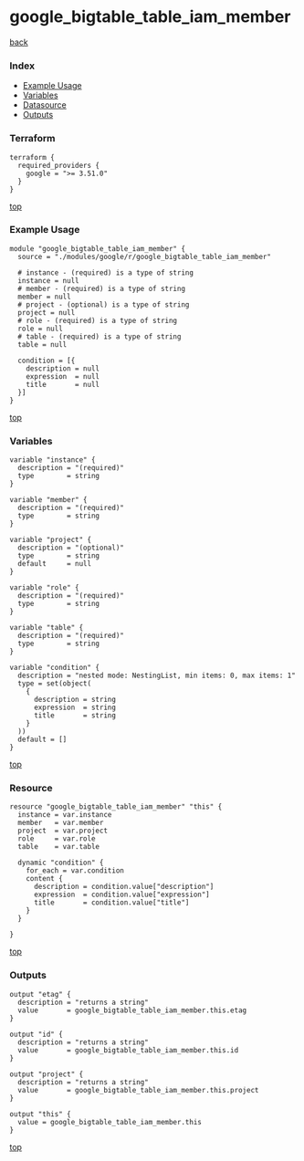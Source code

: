 # google_bigtable_table_iam_member

[back](../google.md)

### Index

- [Example Usage](#example-usage)
- [Variables](#variables)
- [Datasource](#datasource)
- [Outputs](#outputs)

### Terraform

```hcl
terraform {
  required_providers {
    google = ">= 3.51.0"
  }
}
```

[top](#index)

### Example Usage

```hcl
module "google_bigtable_table_iam_member" {
  source = "./modules/google/r/google_bigtable_table_iam_member"

  # instance - (required) is a type of string
  instance = null
  # member - (required) is a type of string
  member = null
  # project - (optional) is a type of string
  project = null
  # role - (required) is a type of string
  role = null
  # table - (required) is a type of string
  table = null

  condition = [{
    description = null
    expression  = null
    title       = null
  }]
}
```

[top](#index)

### Variables

```hcl
variable "instance" {
  description = "(required)"
  type        = string
}

variable "member" {
  description = "(required)"
  type        = string
}

variable "project" {
  description = "(optional)"
  type        = string
  default     = null
}

variable "role" {
  description = "(required)"
  type        = string
}

variable "table" {
  description = "(required)"
  type        = string
}

variable "condition" {
  description = "nested mode: NestingList, min items: 0, max items: 1"
  type = set(object(
    {
      description = string
      expression  = string
      title       = string
    }
  ))
  default = []
}
```

[top](#index)

### Resource

```hcl
resource "google_bigtable_table_iam_member" "this" {
  instance = var.instance
  member   = var.member
  project  = var.project
  role     = var.role
  table    = var.table

  dynamic "condition" {
    for_each = var.condition
    content {
      description = condition.value["description"]
      expression  = condition.value["expression"]
      title       = condition.value["title"]
    }
  }

}
```

[top](#index)

### Outputs

```hcl
output "etag" {
  description = "returns a string"
  value       = google_bigtable_table_iam_member.this.etag
}

output "id" {
  description = "returns a string"
  value       = google_bigtable_table_iam_member.this.id
}

output "project" {
  description = "returns a string"
  value       = google_bigtable_table_iam_member.this.project
}

output "this" {
  value = google_bigtable_table_iam_member.this
}
```

[top](#index)
